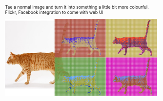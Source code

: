 Tae a normal image and turn it into something a little bit more colourful. Flickr, Facebook integration to come with web UI

![Example Image](../project_images/cover.jpg?raw=true "Example Image")

